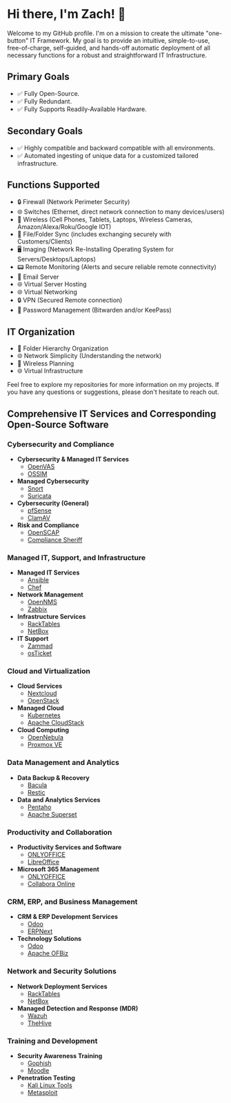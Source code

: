# Hi there, I'm Zach! 👋

Welcome to my GitHub profile. I'm on a mission to create the ultimate "one-button" IT Framework. My goal is to provide an intuitive, simple-to-use, free-of-charge, self-guided, and hands-off automatic deployment of all necessary functions for a robust and straightforward IT Infrastructure.

## Primary Goals

- ✅ Fully Open-Source.
- ✅ Fully Redundant.
- ✅ Fully Supports Readily-Available Hardware.

## Secondary Goals

- ✅ Highly compatible and backward compatible with all environments.
- ✅ Automated ingesting of unique data for a customized tailored infrastructure.

## Functions Supported

- 🔒 Firewall (Network Perimeter Security)
- 🌐 Switches (Ethernet, direct network connection to many devices/users)
- 📡 Wireless (Cell Phones, Tablets, Laptops, Wireless Cameras, Amazon/Alexa/Roku/Google IOT)
- 📂 File/Folder Sync (includes exchanging securely with Customers/Clients)
- 🖥️ Imaging (Network Re-Installing Operating System for Servers/Desktops/Laptops)
- 📟 Remote Monitoring (Alerts and secure reliable remote connectivity)
- 📧 Email Server
- 🌐 Virtual Server Hosting
- 🌐 Virtual Networking
- 🔒 VPN (Secured Remote connection)
- 🔐 Password Management (Bitwarden and/or KeePass)
  
## IT Organization

- 📁 Folder Hierarchy Organization
- 🌐 Network Simplicity (Understanding the network)
- 📡 Wireless Planning
- 🌐 Virtual Infrastructure

Feel free to explore my repositories for more information on my projects. If you have any questions or suggestions, please don't hesitate to reach out.


## Comprehensive IT Services and Corresponding Open-Source Software

### Cybersecurity and Compliance
- **Cybersecurity & Managed IT Services**
  - [OpenVAS](https://www.openvas.org/)
  - [OSSIM](https://github.com/alienvault/ossim)
- **Managed Cybersecurity**
  - [Snort](https://www.snort.org/)
  - [Suricata](https://suricata-ids.org/)
- **Cybersecurity (General)**
  - [pfSense](https://www.pfsense.org/)
  - [ClamAV](https://www.clamav.net/)
- **Risk and Compliance**
  - [OpenSCAP](https://www.open-scap.org/)
  - [Compliance Sheriff](https://www.cybergrx.com/partners/compliance-sheriff)

### Managed IT, Support, and Infrastructure
- **Managed IT Services**
  - [Ansible](https://www.ansible.com/)
  - [Chef](https://www.chef.io/)
- **Network Management**
  - [OpenNMS](https://www.opennms.org/)
  - [Zabbix](https://www.zabbix.com/)
- **Infrastructure Services**
  - [RackTables](https://racktables.org/)
  - [NetBox](https://github.com/netbox-community/netbox)
- **IT Support**
  - [Zammad](https://zammad.org/)
  - [osTicket](https://osticket.com/)

### Cloud and Virtualization
- **Cloud Services**
  - [Nextcloud](https://nextcloud.com/)
  - [OpenStack](https://www.openstack.org/)
- **Managed Cloud**
  - [Kubernetes](https://kubernetes.io/)
  - [Apache CloudStack](https://cloudstack.apache.org/)
- **Cloud Computing**
  - [OpenNebula](https://opennebula.io/)
  - [Proxmox VE](https://www.proxmox.com/proxmox-ve)

### Data Management and Analytics
- **Data Backup & Recovery**
  - [Bacula](https://www.bacula.org/)
  - [Restic](https://restic.net/)
- **Data and Analytics Services**
  - [Pentaho](https://www.hitachivantara.com/en-us/products/data-management-analytics/pentaho.html)
  - [Apache Superset](https://superset.apache.org/)

### Productivity and Collaboration
- **Productivity Services and Software**
  - [ONLYOFFICE](https://www.onlyoffice.com/)
  - [LibreOffice](https://www.libreoffice.org/)
- **Microsoft 365 Management**
  - [ONLYOFFICE](https://www.onlyoffice.com/)
  - [Collabora Online](https://www.collaboraoffice.com/collabora-online/)

### CRM, ERP, and Business Management
- **CRM & ERP Development Services**
  - [Odoo](https://www.odoo.com/)
  - [ERPNext](https://erpnext.com/)
- **Technology Solutions**
  - [Odoo](https://www.odoo.com/)
  - [Apache OFBiz](https://ofbiz.apache.org/)

### Network and Security Solutions
- **Network Deployment Services**
  - [RackTables](https://racktables.org/)
  - [NetBox](https://github.com/netbox-community/netbox)
- **Managed Detection and Response (MDR)**
  - [Wazuh](https://www.wazuh.com/)
  - [TheHive](https://thehive-project.org/)

### Training and Development
- **Security Awareness Training**
  - [Gophish](https://getgophish.com/)
  - [Moodle](https://moodle.org/)
- **Penetration Testing**
  - [Kali Linux Tools](https://www.kali.org/tools/)
  - [Metasploit](https://www.metasploit.com/)
